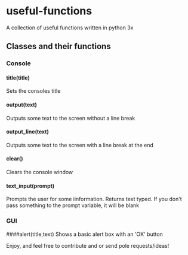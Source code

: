   # useful-functions
A collection of useful functions written in python 3x
## Classes and their functions

### Console
#### title(title)
Sets the consoles title

#### output(text)
Outputs some text to the screen without a line break

#### output_line(text)
Outputs some text to the screen with a line break at the end

#### clear()
Clears the console window

#### text_input(prompt)
Prompts the user for some iinformation. Returns text typed. If you don't pass something to the prompt variable, it will be blank

### GUI
####alert(title,text)
Shows a basic alert box with an 'OK' button

Enjoy, and feel free to contribute and or send pole requests/ideas!
    
